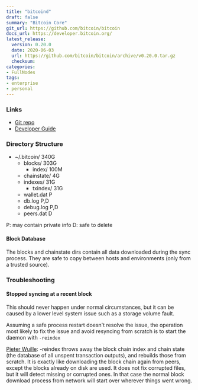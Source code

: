 ```yaml
---
title: "bitcoind"
draft: false
summary: "Bitcoin Core"
git_url: https://github.com/bitcoin/bitcoin
docs_url: https://developer.bitcoin.org/
latest_release:
  version: 0.20.0
  date: 2020-06-03
  url: https://github.com/bitcoin/bitcoin/archive/v0.20.0.tar.gz
  checksum: 
categories:
- FullNodes
tags:
- enterprise
- personal
---
```


### Links
  - [Git repo](https://github.com/bitcoin/bitcoin)
  - [Developer Guide](https://developer.bitcoin.org/)

### Directory Structure

  - ~/.bitcoin/  340G
    - blocks/    303G
      - index/   100M
    - chainstate/  4G
    - indexes/    31G
      - txindex/  31G
    - wallet.dat  P
    - db.log  P,D
    - debug.log  P,D
    - peers.dat  D

P: may contain private info
D: safe to delete


#### Block Database

The blocks and chainstate dirs contain all data downloaded during the sync process. They are safe to copy between hosts and environments (only from a trusted source).

### Troubleshooting

#### Stopped syncing at a recent block
This should never happen under normal circumstances, but it can be caused by a lower level system issue such as a storage volume fault.

Assuming a safe process restart doesn't resolve the issue, the operation most likely to fix the issue and avoid resyncing from scratch is to start the daemon with `-reindex`

[Pieter Wuille](https://bitcoin.stackexchange.com/questions/22199/what-exactly-did-bitcoin-qt-rescan-reindex-do/22224#22224): -reindex throws away the block chain index and chain state (the database of all unspent transaction outputs), and rebuilds those from scratch. It is exactly like downloading the block chain again from peers, except the blocks already on disk are used. It does not fix corrupted files, but it will detect missing or corrupted ones. In that case the normal block download process from network will start over wherever things went wrong.
